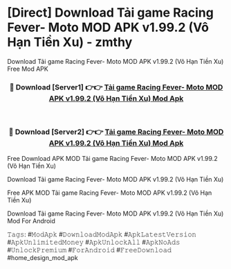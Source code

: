 # [Direct] Download Tải game Racing Fever- Moto MOD APK v1.99.2 (Vô Hạn Tiền Xu) - zmthy
Download Tải game Racing Fever- Moto MOD APK v1.99.2 (Vô Hạn Tiền Xu) Free Mod APK

<div align="center">
<h3>🔴 Download [Server1] 👉👉 <a href="https://apk-comot.site?title=Tải_game_Racing_Fever-_Moto_MOD_APK_v1.99.2_(Vô_Hạn_Tiền_Xu)">Tải game Racing Fever- Moto MOD APK v1.99.2 (Vô Hạn Tiền Xu) Mod Apk</a></h3><br>

<h3>🔴 Download [Server2] 👉👉 <a href="https://apk-comot.site?title=Tải_game_Racing_Fever-_Moto_MOD_APK_v1.99.2_(Vô_Hạn_Tiền_Xu)">Tải game Racing Fever- Moto MOD APK v1.99.2 (Vô Hạn Tiền Xu) Mod Apk</a></h3>
</div>


Free Download APK MOD Tải game Racing Fever- Moto MOD APK v1.99.2 (Vô Hạn Tiền Xu)

Download Tải game Racing Fever- Moto MOD APK v1.99.2 (Vô Hạn Tiền Xu) 

Free APK MOD Tải game Racing Fever- Moto MOD APK v1.99.2 (Vô Hạn Tiền Xu) 

Download Tải game Racing Fever- Moto MOD APK v1.99.2 (Vô Hạn Tiền Xu) Mod For Android

𝚃𝚊𝚐𝚜: #𝙼𝚘𝚍𝙰𝚙𝚔 #𝙳𝚘𝚠𝚗𝚕𝚘𝚊𝚍𝙼𝚘𝚍𝙰𝚙𝚔 #𝙰𝚙𝚔𝙻𝚊𝚝𝚎𝚜𝚝𝚅𝚎𝚛𝚜𝚒𝚘𝚗 #𝙰𝚙𝚔𝚄𝚗𝚕𝚒𝚖𝚒𝚝𝚎𝚍𝙼𝚘𝚗𝚎𝚢 #𝙰𝚙𝚔𝚄𝚗𝚕𝚘𝚌𝚔𝙰𝚕𝚕 #𝙰𝚙𝚔𝙽𝚘𝙰𝚍𝚜 #𝚄𝚗𝚕𝚘𝚌𝚔𝙿𝚛𝚎𝚖𝚒𝚞𝚖 #𝙵𝚘𝚛𝙰𝚗𝚍𝚛𝚘𝚒𝚍 #𝙵𝚛𝚎𝚎𝙳𝚘𝚠𝚗𝚕𝚘𝚊𝚍 #home_design_mod_apk